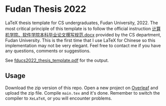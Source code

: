 # Fudan Thesis 2022
LaTeX thesis template for CS undergraduates, Fudan University, 2022.
The most critical principle of this template is to follow the official instruction [计算机学院、软件学院本科毕业论文撰写规范.docx](计算机学院、软件学院本科毕业论文撰写规范.docx) provided by the CS department, Fudan University.
This is the first time that I use LaTeX for Chinese so this implementation may not be very elegant. Feel free to contact me if you have any questions, comments or suggestions.

See [fducs2022_thesis_template.pdf](fducs2022_thesis_template.pdf) for the output.

## Usage
Download the zip version of this repo. Open a new project on [Overleaf](https://www.overleaf.com/project) and upload the zip file. Compile `main.tex` and it's done. Remember to switch the compiler to `XeLaTeX`, or you will encounter problems.

